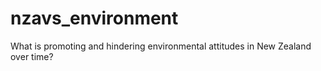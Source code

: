 # nzavs_environment
What is promoting and hindering environmental attitudes in New Zealand over time?
